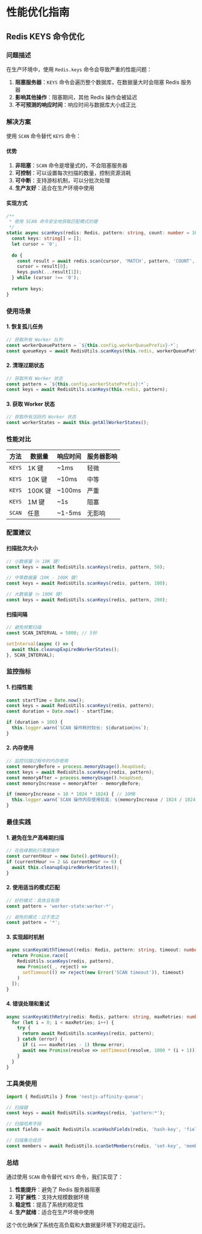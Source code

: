# 性能优化指南

## Redis KEYS 命令优化

### 问题描述

在生产环境中，使用 `Redis.keys` 命令会导致严重的性能问题：

1. **阻塞服务器**：`KEYS` 命令会遍历整个数据库，在数据量大时会阻塞 Redis 服务器
2. **影响其他操作**：阻塞期间，其他 Redis 操作会被延迟
3. **不可预测的响应时间**：响应时间与数据库大小成正比

### 解决方案

使用 `SCAN` 命令替代 `KEYS` 命令：

#### 优势

1. **非阻塞**：`SCAN` 命令是增量式的，不会阻塞服务器
2. **可控制**：可以设置每次扫描的数量，控制资源消耗
3. **可中断**：支持游标机制，可以分批次处理
4. **生产友好**：适合在生产环境中使用

#### 实现方式

```typescript
/**
 * 使用 SCAN 命令安全地获取匹配模式的键
 */
static async scanKeys(redis: Redis, pattern: string, count: number = 100): Promise<string[]> {
  const keys: string[] = [];
  let cursor = '0';
  
  do {
    const result = await redis.scan(cursor, 'MATCH', pattern, 'COUNT', count);
    cursor = result[0];
    keys.push(...result[1]);
  } while (cursor !== '0');
  
  return keys;
}
```

### 使用场景

#### 1. 恢复孤儿任务

```typescript
// 获取所有 Worker 队列
const workerQueuePattern = `${this.config.workerQueuePrefix}-*`;
const queueKeys = await RedisUtils.scanKeys(this.redis, workerQueuePattern);
```

#### 2. 清理过期状态

```typescript
// 获取所有 Worker 状态
const pattern = `${this.config.workerStatePrefix}:*`;
const keys = await RedisUtils.scanKeys(this.redis, pattern);
```

#### 3. 获取 Worker 状态

```typescript
// 获取所有活跃的 Worker 状态
const workerStates = await this.getAllWorkerStates();
```

### 性能对比

| 方法 | 数据量 | 响应时间 | 服务器影响 |
|------|--------|----------|------------|
| `KEYS` | 1K 键 | ~1ms | 轻微 |
| `KEYS` | 10K 键 | ~10ms | 中等 |
| `KEYS` | 100K 键 | ~100ms | 严重 |
| `KEYS` | 1M 键 | ~1s | 阻塞 |
| `SCAN` | 任意 | ~1-5ms | 无影响 |

### 配置建议

#### 扫描批次大小

```typescript
// 小数据量（< 10K 键）
const keys = await RedisUtils.scanKeys(redis, pattern, 50);

// 中等数据量（10K - 100K 键）
const keys = await RedisUtils.scanKeys(redis, pattern, 100);

// 大数据量（> 100K 键）
const keys = await RedisUtils.scanKeys(redis, pattern, 200);
```

#### 扫描间隔

```typescript
// 避免频繁扫描
const SCAN_INTERVAL = 5000; // 5秒

setInterval(async () => {
  await this.cleanupExpiredWorkerStates();
}, SCAN_INTERVAL);
```

### 监控指标

#### 1. 扫描性能

```typescript
const startTime = Date.now();
const keys = await RedisUtils.scanKeys(redis, pattern);
const duration = Date.now() - startTime;

if (duration > 100) {
  this.logger.warn(`SCAN 操作耗时较长: ${duration}ms`);
}
```

#### 2. 内存使用

```typescript
// 监控扫描过程中的内存使用
const memoryBefore = process.memoryUsage().heapUsed;
const keys = await RedisUtils.scanKeys(redis, pattern);
const memoryAfter = process.memoryUsage().heapUsed;
const memoryIncrease = memoryAfter - memoryBefore;

if (memoryIncrease > 10 * 1024 * 1024) { // 10MB
  this.logger.warn(`SCAN 操作内存使用较高: ${memoryIncrease / 1024 / 1024}MB`);
}
```

### 最佳实践

#### 1. 避免在生产高峰期扫描

```typescript
// 在低峰期执行清理操作
const currentHour = new Date().getHours();
if (currentHour >= 2 && currentHour <= 6) {
  await this.cleanupExpiredWorkerStates();
}
```

#### 2. 使用适当的模式匹配

```typescript
// 好的模式：具体且有限
const pattern = 'worker-state:worker-*';

// 避免的模式：过于宽泛
const pattern = '*';
```

#### 3. 实现超时机制

```typescript
async scanKeysWithTimeout(redis: Redis, pattern: string, timeout: number = 5000): Promise<string[]> {
  return Promise.race([
    RedisUtils.scanKeys(redis, pattern),
    new Promise((_, reject) => 
      setTimeout(() => reject(new Error('SCAN timeout')), timeout)
    )
  ]);
}
```

#### 4. 错误处理和重试

```typescript
async scanKeysWithRetry(redis: Redis, pattern: string, maxRetries: number = 3): Promise<string[]> {
  for (let i = 0; i < maxRetries; i++) {
    try {
      return await RedisUtils.scanKeys(redis, pattern);
    } catch (error) {
      if (i === maxRetries - 1) throw error;
      await new Promise(resolve => setTimeout(resolve, 1000 * (i + 1)));
    }
  }
}
```

### 工具类使用

```typescript
import { RedisUtils } from 'nestjs-affinity-queue';

// 扫描键
const keys = await RedisUtils.scanKeys(redis, 'pattern:*');

// 扫描哈希字段
const fields = await RedisUtils.scanHashFields(redis, 'hash-key', 'field:*');

// 扫描集合成员
const members = await RedisUtils.scanSetMembers(redis, 'set-key', 'member:*');
```

### 总结

通过使用 `SCAN` 命令替代 `KEYS` 命令，我们实现了：

1. **性能提升**：避免了 Redis 服务器阻塞
2. **可扩展性**：支持大规模数据环境
3. **稳定性**：提高了系统的稳定性
4. **生产就绪**：适合在生产环境中使用

这个优化确保了系统在高负载和大数据量环境下的稳定运行。 